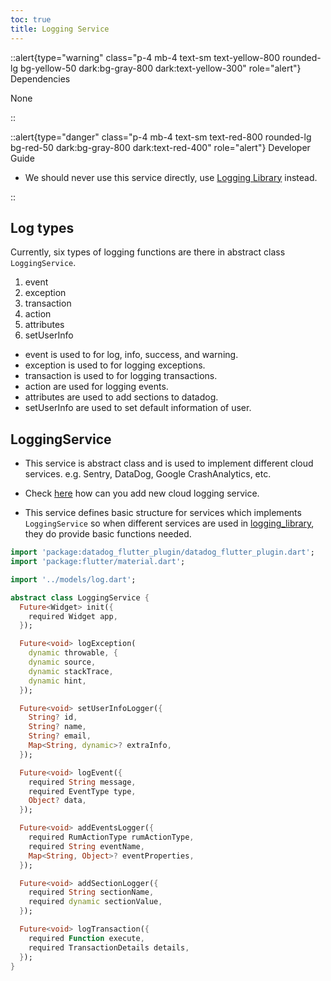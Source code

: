 ```yaml
---
toc: true
title: Logging Service
---
```



::alert{type="warning" class="p-4 mb-4 text-sm text-yellow-800 rounded-lg bg-yellow-50 dark:bg-gray-800 dark:text-yellow-300" role="alert"}
Dependencies   

None

::

::alert{type="danger" class="p-4 mb-4 text-sm text-red-800 rounded-lg bg-red-50 dark:bg-gray-800 dark:text-red-400" role="alert"} 
Developer Guide   

- We should never use this service directly, use [Logging Library](../logging_library.md) instead.

::



## Log types

Currently, six types of logging functions are there in abstract class `LoggingService`.

1. event
2. exception
3. transaction
4. action
5. attributes
6. setUserInfo

- event is used to for log, info, success, and warning.
- exception is used to for logging exceptions.
- transaction is used to for logging transactions.
- action are used for logging events.
- attributes are used to add sections to datadog.
- setUserInfo are used to set default information of user.

## LoggingService

- This service is abstract class and is used to implement different cloud services. e.g. Sentry, DataDog, Google CrashAnalytics, etc.

- Check [here](../logging_library.md#how-to-add-new-cloud-service) how can you add new cloud logging service.

- This service defines basic structure for services which implements `LoggingService` so when different services are used in [logging_library](../logging_library.md), they do provide basic functions needed.

```dart
import 'package:datadog_flutter_plugin/datadog_flutter_plugin.dart';
import 'package:flutter/material.dart';

import '../models/log.dart';

abstract class LoggingService {
  Future<Widget> init({
    required Widget app,
  });

  Future<void> logException(
    dynamic throwable, {
    dynamic source,
    dynamic stackTrace,
    dynamic hint,
  });

  Future<void> setUserInfoLogger({
    String? id,
    String? name,
    String? email,
    Map<String, dynamic>? extraInfo,
  });

  Future<void> logEvent({
    required String message,
    required EventType type,
    Object? data,
  });

  Future<void> addEventsLogger({
    required RumActionType rumActionType,
    required String eventName,
    Map<String, Object>? eventProperties,
  });

  Future<void> addSectionLogger({
    required String sectionName,
    required dynamic sectionValue,
  });

  Future<void> logTransaction({
    required Function execute,
    required TransactionDetails details,
  });
}

```
